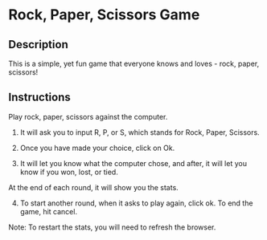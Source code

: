 # Rock, Paper, Scissors Game

## Description

This is a simple, yet fun game that everyone knows and loves - rock, paper, scissors! 

## Instructions

Play rock, paper, scissors against the computer.

1. It will ask you to input R, P, or S, which stands for Rock, Paper, Scissors. 

2. Once you have made your choice, click on Ok.

3. It will let you know what the computer chose, and after, it will let you know if you won, lost, or tied.

At the end of each round, it will show you the stats.

4. To start another round, when it asks to play again, click ok. To end the game, hit cancel.

Note: To restart the stats, you will need to refresh the browser. 

